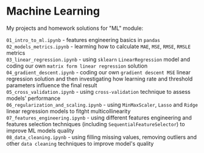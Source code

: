 # Machine Learning 

My projects and homework solutions for "ML" module:

`01_intro_to_ml.ipynb` - features engineering basics in `pandas`   
`02_models_metrics.ipynb` - learming how to calculate `MAE`, `MSE`, `RMSE`, `RMSLE` metrics  
`03_linear_regression.ipynb` - using `sklearn` `LinearRegression` model and coding our own `matrix form linear regression` solution   
`04_gradient_descent.ipynb` - coding our own `gradient descent MSE` linear regression solution and then investigating how learning rate and threshold parameters influence the final result  
`05_cross_validation.ipynb` - using `cross-validation` technique to assess models' performance   
`06_regularization_and_scaling.ipynb` - using `MinMaxScaler`, `Lasso` and `Ridge` linear regression models to fitght multicollinearity  
`07_features_engineering.ipynb` - using different features engineering and features selection techniques (including `SequentialFeatureSelector`) to improve ML models quality   
`08_data_cleaning.ipynb` - using filling missing values, removing outliers and other `data cleaning` techniques to improve model's quality     

